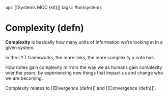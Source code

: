 up:: [[Systems MOC (kit)]]
tags:: #on/systems

# Complexity (defn)
**Complexity** is basically how many units of information we’re looking at in a given system. 

In the LYT frameworks, the more links, the more complexity a note has.

How notes gain complexity mirrors the way we as humans gain complexity over the years: by experiencing new things that impact us and change who we are becoming.

Complexity relates to [[Divergence (defn)]] and [[Convergence (defn)]].